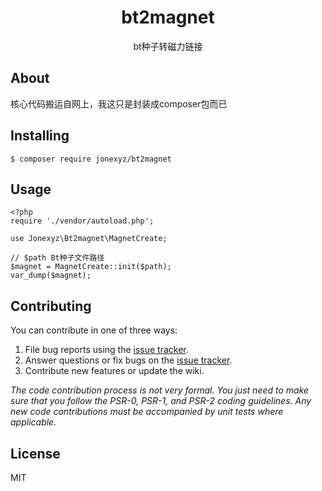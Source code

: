 <h1 align="center"> bt2magnet </h1>

<p align="center"> bt种子转磁力链接</p>

## About
核心代码搬运自网上，我这只是封装成composer包而已

## Installing

```shell
$ composer require jonexyz/bt2magnet
```

## Usage

```$xslt
<?php
require './vendor/autoload.php';

use Jonexyz\Bt2magnet\MagnetCreate;

// $path Bt种子文件路径
$magnet = MagnetCreate::init($path);
var_dump($magnet);
```

## Contributing

You can contribute in one of three ways:

1. File bug reports using the [issue tracker](https://github.com/jonexyz/bt2magnet/issues).
2. Answer questions or fix bugs on the [issue tracker](https://github.com/jonexyz/bt2magnet/issues).
3. Contribute new features or update the wiki.

_The code contribution process is not very formal. You just need to make sure that you follow the PSR-0, PSR-1, and PSR-2 coding guidelines. Any new code contributions must be accompanied by unit tests where applicable._

## License

MIT